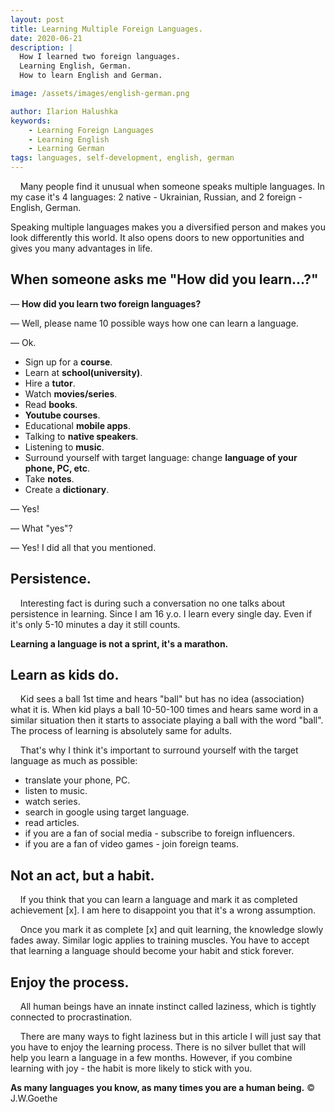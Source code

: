```yaml
---
layout: post
title: Learning Multiple Foreign Languages.
date: 2020-06-21
description: |
  How I learned two foreign languages. 
  Learning English, German.
  How to learn English and German.

image: /assets/images/english-german.png

author: Ilarion Halushka
keywords:
    - Learning Foreign Languages
    - Learning English
    - Learning German
tags: languages, self-development, english, german
---
```


&nbsp;&nbsp;&nbsp; Many people find it unusual when someone speaks multiple languages. 
In my case it's 4 languages: 2 native - Ukrainian, Russian, and 2 foreign - English, German.

Speaking multiple languages makes you a diversified person and makes you look differently this world.
It also opens doors to new opportunities and gives you many advantages in life.

## When someone asks me "How did you learn...?"

— **How did you learn two foreign languages?**

— Well, please name 10 possible ways how one can learn a language.

— Ok.
 * Sign up for a **course**.
 * Learn at **school(university)**.
 * Hire a **tutor**.
 * Watch **movies/series**.
 * Read **books**.
 * **Youtube courses**.
 * Educational **mobile apps**.
 * Talking to **native speakers**.
 * Listening to **music**.
 * Surround yourself with target language: change **language of your phone, PC, etc**.
 * Take **notes**.
 * Create a **dictionary**.

— Yes!

— What "yes"?

— Yes! I did all that you mentioned.


## Persistence.

&nbsp;&nbsp;&nbsp; Interesting fact is during such a conversation no one talks about persistence in learning.
Since I am 16 y.o. I learn every single day. Even if it's only 5-10 minutes a day it still counts.


**Learning a language is not a sprint, it's a marathon.**


## Learn as kids do.

&nbsp;&nbsp;&nbsp; Kid sees a ball 1st time and hears "ball" but has no idea (association) what it is. 
When kid plays a ball 10-50-100 times and hears same word in a similar situation then it starts to associate playing a ball with the word "ball".
The process of learning is absolutely same for adults.

&nbsp;&nbsp;&nbsp;  That's why I think it's important to surround yourself with the target language as much as possible:
* translate your phone, PC.
* listen to music.
* watch series.
* search in google using target language.
* read articles.
* if you are a fan of social media - subscribe to foreign influencers.
* if you are a fan of video games - join foreign teams.

## Not an act, but a habit.

&nbsp;&nbsp;&nbsp; If you think that you can learn a language and mark it as completed achievement [x].
I am here to disappoint you that it's a wrong assumption.

&nbsp;&nbsp;&nbsp;  Once you mark it as complete [x] and quit learning, the knowledge slowly fades away. Similar logic applies to training muscles.
You have to accept that learning a language should become your habit and stick forever.

## Enjoy the process.

&nbsp;&nbsp;&nbsp; All human beings have an innate instinct called laziness, which is tightly connected
to procrastination. 

&nbsp;&nbsp;&nbsp; There are many ways to fight laziness but in this article I will just say that you have to enjoy the learning process.
There is no silver bullet that will help you learn a language in a few months.
However, if you combine learning with joy - the habit is more likely to stick with you.

**As many languages you know, as many times you are a human being.** © J.W.Goethe











